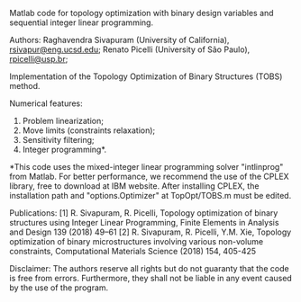 Matlab code for topology optimization with binary design variables and sequential integer linear programming.

Authors: Raghavendra Sivapuram (University of California), rsivapur@eng.ucsd.edu;
         Renato Picelli (University of São Paulo), rpicelli@usp.br;

Implementation of the Topology Optimization of Binary Structures (TOBS) method.

Numerical features:
1. Problem linearization;
2. Move limits (constraints relaxation);
3. Sensitivity filtering;
4. Integer programming*.

*This code uses the mixed-integer linear programming solver "intlinprog" from Matlab. For better performance, we recommend the use of the CPLEX library, free to download at IBM website. After installing CPLEX, the installation path and "options.Optimizer" at TopOpt/TOBS.m must be edited.

Publications:
[1] R. Sivapuram, R. Picelli, Topology optimization of binary structures using Integer
Linear Programming, Finite Elements in Analysis and Design 139 (2018) 49–61
[2] R. Sivapuram, R. Picelli, Y.M. Xie, Topology optimization of binary microstructures involving various non-volume constraints, Computational Materials Science (2018) 154, 405-425

Disclaimer:
The authors reserve all rights but do not guaranty that the code is free from errors. Furthermore, they shall not be liable in any event caused by the use of the program.
